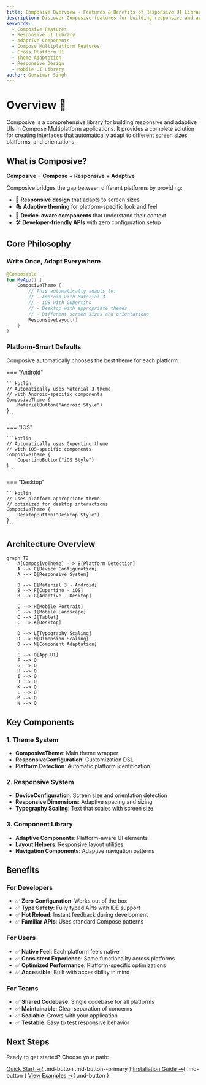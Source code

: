 ```yaml
---
title: Composive Overview - Features & Benefits of Responsive UI Library
description: Discover Composive features for building responsive and adaptive UIs in Compose Multiplatform. Learn about automatic theme adaptation, responsive dimensions, adaptive components, and cross-platform design capabilities.
keywords:
  - Composive Features
  - Responsive UI Library
  - Adaptive Components
  - Compose Multiplatform Features
  - Cross Platform UI
  - Theme Adaptation
  - Responsive Design
  - Mobile UI Library
author: Gursimar Singh
---
```


# Overview 🎯

Composive is a comprehensive library for building responsive and adaptive UIs in Compose Multiplatform applications. It provides a complete solution for creating interfaces that automatically adapt to different screen sizes, platforms, and orientations.

## What is Composive?

**Composive** = **Compose** + **Responsive** + **Adaptive**

Composive bridges the gap between different platforms by providing:

- 🔄 **Responsive design** that adapts to screen sizes
- 🎭 **Adaptive theming** for platform-specific look and feel
- 📱 **Device-aware components** that understand their context
- 🛠 **Developer-friendly APIs** with zero configuration setup

## Core Philosophy

### Write Once, Adapt Everywhere

```kotlin
@Composable
fun MyApp() {
    ComposiveTheme {
        // This automatically adapts to:
        // - Android with Material 3
        // - iOS with Cupertino
        // - Desktop with appropriate themes
        // - Different screen sizes and orientations
        ResponsiveLayout()
    }
}
```

### Platform-Smart Defaults

Composive automatically chooses the best theme for each platform:

=== "Android"

    ```kotlin
    // Automatically uses Material 3 theme
    // with Android-specific components
    ComposiveTheme {
        MaterialButton("Android Style")
    }
    ```

=== "iOS"

    ```kotlin
    // Automatically uses Cupertino theme
    // with iOS-specific components
    ComposiveTheme {
        CupertinoButton("iOS Style")
    }
    ```

=== "Desktop"

    ```kotlin
    // Uses platform-appropriate theme
    // optimized for desktop interactions
    ComposiveTheme {
        DesktopButton("Desktop Style")
    }
    ```

## Architecture Overview

```mermaid
graph TB
    A[ComposiveTheme] --> B[Platform Detection]
    A --> C[Device Configuration]
    A --> D[Responsive System]
    
    B --> E[Material 3 - Android]
    B --> F[Cupertino - iOS]
    B --> G[Adaptive - Desktop]
    
    C --> H[Mobile Portrait]
    C --> I[Mobile Landscape]
    C --> J[Tablet]
    C --> K[Desktop]
    
    D --> L[Typography Scaling]
    D --> M[Dimension Scaling]
    D --> N[Component Adaptation]
    
    E --> O[App UI]
    F --> O
    G --> O
    H --> O
    I --> O
    J --> O
    K --> O
    L --> O
    M --> O
    N --> O
```

## Key Components

### 1. Theme System
- **ComposiveTheme**: Main theme wrapper
- **ResponsiveConfiguration**: Customization DSL
- **Platform Detection**: Automatic platform identification

### 2. Responsive System
- **DeviceConfiguration**: Screen size and orientation detection
- **Responsive Dimensions**: Adaptive spacing and sizing
- **Typography Scaling**: Text that scales with screen size

### 3. Component Library
- **Adaptive Components**: Platform-aware UI elements
- **Layout Helpers**: Responsive layout utilities
- **Navigation Components**: Adaptive navigation patterns

## Benefits

### For Developers
- ✅ **Zero Configuration**: Works out of the box
- ✅ **Type Safety**: Fully typed APIs with IDE support
- ✅ **Hot Reload**: Instant feedback during development
- ✅ **Familiar APIs**: Uses standard Compose patterns

### For Users
- ✅ **Native Feel**: Each platform feels native
- ✅ **Consistent Experience**: Same functionality across platforms
- ✅ **Optimized Performance**: Platform-specific optimizations
- ✅ **Accessible**: Built with accessibility in mind

### For Teams
- ✅ **Shared Codebase**: Single codebase for all platforms
- ✅ **Maintainable**: Clear separation of concerns
- ✅ **Scalable**: Grows with your application
- ✅ **Testable**: Easy to test responsive behavior

## Next Steps

Ready to get started? Choose your path:

[Quick Start →](getting-started.md){ .md-button .md-button--primary }
[Installation Guide →](installation.md){ .md-button }
[View Examples →](examples.md){ .md-button } 